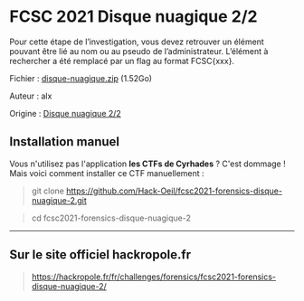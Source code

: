 # FCSC 2021 Disque nuagique 2/2

Pour cette étape de l’investigation, vous devez retrouver un élément pouvant être lié au nom ou au pseudo de l’administrateur. L’élément à rechercher a été remplacé par un flag au format FCSC{xxx}.


Fichier : [disque-nuagique.zip](https://hackropole.fr/filer/fcsc2021-forensics-disque-nuagique/public_filer/disque-nuagique.zip) (1.52Go)


Auteur : alx

Origine : [Disque nuagique 2/2](https://hackropole.fr/fr/challenges/forensics/fcsc2021-forensics-disque-nuagique-2/)




## Installation manuel
Vous n'utilisez pas l'application **les CTFs de Cyrhades** ? C'est dommage !
Mais voici comment installer ce CTF manuellement :

> git clone https://github.com/Hack-Oeil/fcsc2021-forensics-disque-nuagique-2.git

> cd fcsc2021-forensics-disque-nuagique-2


-----------

## Sur le site officiel hackropole.fr
> https://hackropole.fr/fr/challenges/forensics/fcsc2021-forensics-disque-nuagique-2/